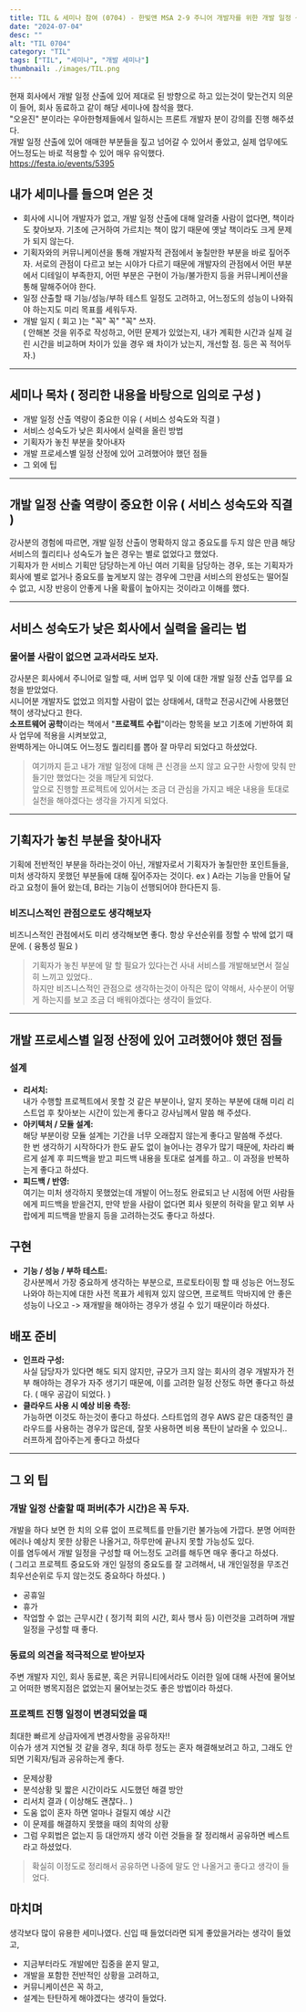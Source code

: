 ```yaml
---
title: TIL & 세미나 참여 (0704) - 한빛앤 MSA 2-9 주니어 개발자를 위한 개발 일정 산출 노하우 세미나 참여
date: "2024-07-04"
desc: ""
alt: "TIL 0704"
category: "TIL"
tags: ["TIL", "세미나", "개발 세미나"]
thumbnail: ./images/TIL.png
---
```


현재 회사에서 개발 일정 산출에 있어 제대로 된 방향으로 하고 있는것이 맞는건지 의문이 들어, 회사 동료하고 같이 해당 세미나에 참석을 했다.  
"오윤진" 분이라는 우아한형제들에서 일하시는 프론트 개발자 분이 강의를 진행 해주셨다.  
개발 일정 산출에 있어 애매한 부분들을 짚고 넘어갈 수 있어서 좋았고, 실제 업무에도 어느정도는 바로 적용할 수 있어 매우 유익했다.  
https://festa.io/events/5395

## 내가 세미나를 들으며 얻은 것
- 회사에 시니어 개발자가 없고, 개발 일정 산출에 대해 알려줄 사람이 없다면, 책이라도 찾아보자. 기초에 근거하여 가르치는 책이 많기 때문에 옛날 책이라도 크게 문제가 되지 않는다.
- 기획자와의 커뮤니케이션을 통해 개발자적 관점에서 놓칠만한 부분을 바로 짚어주자. 서로의 관점이 다르고 보는 시야가 다르기 때문에 개발자의 관점에서 어떤 부분에서 디테일이 부족한지, 어떤 부분은 구현이 가능/불가한지 등을 커뮤니케이션을 통해 말해주어야 한다.
- 일정 산출할 때 기능/성능/부하 테스트 일정도 고려하고, 어느정도의 성능이 나와줘야 하는지도 미리 목표를 세워두자.
- 개발 일지 ( 회고 )는 "꼭" 꼭" "꼭" 쓰자.   
  ( 안해본 것을 위주로 작성하고, 어떤 문제가 있었는지, 내가 계획한 시간과 실제 걸린 시간을 비교하며 차이가 있을 경우 왜 차이가 났는지, 개선할 점. 등은 꼭 적어두자.)

---

## 세미나 목차 ( 정리한 내용을 바탕으로 임의로 구성 )
- 개발 일정 산출 역량이 중요한 이유 ( 서비스 성숙도와 직결 )
- 서비스 성숙도가 낮은 회사에서 실력을 올린 방법
- 기획자가 놓친 부분을 찾아내자
- 개발 프로세스별 일정 산정에 있어 고려했어야 했던 점들
- 그 외에 팁

---

## 개발 일정 산출 역량이 중요한 이유 ( 서비스 성숙도와 직결 )
강사분의 경험에 따르면, 개발 일정 산출이 명확하지 않고 중요도를 두지 않은 만큼 해당 서비스의 퀄리티나 성숙도가 높은 경우는 별로 없었다고 했었다.  
기획자가 한 서비스 기획만 담당하는게 아닌 여러 기획을 담당하는 경우, 또는 기획자가 회사에 별로 없거나 중요도를 높게보지 않는 경우에
그만큼 서비스의 완성도는 떨어질 수 없고, 시장 반응이 안좋게 나올 확률이 높아지는 것이라고 이해를 했다.
  
---

## 서비스 성숙도가 낮은 회사에서 실력을 올리는 법

### 물어볼 사람이 없으면 교과서라도 보자.
강사분은 회사에서 주니어로 일할 때, 서버 업무 및 이에 대한 개발 일정 산출 업무를 요청을 받았었다.  
시니어분 개발자도 없었고 의지할 사람이 없는 상태에서, 대학교 전공시간에 사용했던 책이 생각났다고 한다.  
**소프트웨어 공학**이라는 책에서 "**프로젝트 수립**"이라는 항목을 보고 기초에 기반하여 회사 업무에 적용을 시켜보았고,   
완벽하게는 아니여도 어느정도 퀄리티를 뽑아 잘 마무리 되었다고 하셨었다.

> 여기까지 듣고 내가 개발 일정에 대해 큰 신경을 쓰지 않고 요구한 사항에 맞춰 만들기만 했었다는 것을 깨닫게 되었다.  
> 앞으로 진행할 프로젝트에 있어서는 조금 더 관심을 가지고 배운 내용을 토대로 실천을 해야겠다는 생각을 가지게 되었다.

---

## 기획자가 놓친 부분을 찾아내자
기획에 전반적인 부분을 하라는것이 아닌, 개발자로서 기획자가 놓칠만한 포인트들을, 미처 생각하지 못했던 부분들에 대해 짚어주자는 것이다.
ex ) A라는 기능을 만들어 달라고 요청이 들어 왔는데, B라는 기능이 선행되어야 한다든지 등.

### 비즈니스적인 관점으로도 생각해보자
비즈니스적인 관점에서도 미리 생각해보면 좋다. 항상 우선순위를 정할 수 밖에 없기 때문에. ( 융통성 필요 )

> 기획자가 놓친 부분에 말 할 필요가 있다는건 사내 서비스를 개발해보면서 절실히 느끼고 있었다..  
> 하지만 비즈니스적인 관점으로 생각하는것이 아직은 많이 약해서, 사수분이 어떻게 하는지를 보고 조금 더 배워야겠다는 생각이 들었다.

---

## 개발 프로세스별 일정 산정에 있어 고려했어야 했던 점들

### 설계
- **리서치:**  
  내가 수행할 프로젝트에서 못할 것 같은 부분이나, 알지 못하는 부분에 대해 미리 리스트업 후 찾아보는 시간이 있는게 좋다고 강사님께서 말씀 해 주셨다.
- **아키텍처 / 모듈 설계:**  
  해당 부분이랑 모듈 설계는 기간을 너무 오래잡지 않는게 좋다고 말씀해 주셨다.  
  한 번 생각하기 시작하다가 한도 끝도 없이 늘어나는 경우가 많기 때문에, 차라리 빠르게 설계 후 피드백을 받고 피드백 내용을 토대로 설계를 하고.. 이 과정을 반복하는게 좋다고 하셨다.
- **피드백 / 반영:**  
  여기는 미처 생각하지 못했었는데 개발이 어느정도 완료되고 난 시점에 어떤 사람들에게 피드백을 받을건지, 만약 받을 사람이 없다면 회사 윗분의 허락을 맡고 외부 사랍에게 피드백을 받을지 등을 고려하는것도 좋다고 하셨다.


## 구현
- **기능 / 성능 / 부하 테스트:**  
  강사분께서 가장 중요하게 생각하는 부분으로, 프로토타이핑 할 때 성능은 어느정도 나와야 하는지에 대한 사전 목표가 세워져 있지 않으면, 프로젝트 막바지에 안 좋은 성능이 나오고 -> 재개발을 해야하는 경우가 생길 수 있기 때문이라 하셨다.

## 배포 준비
- **인프라 구성:**  
  사실 담당자가 있다면 해도 되지 않지만, 규모가 크지 않는 회사의 경우 개발자가 전부 해야하는 경우가 자주 생기기 때문에, 이를 고려한 일정 산정도 하면 좋다고 하셨다. ( 매우 공감이 되었다. )
- **클라우드 사용 시 예상 비용 측정:**  
  가능하면 이것도 하는것이 좋다고 하셨다. 스타트업의 경우 AWS 같은 대중적인 클라우드를 사용하는 경우가 많은데, 잘못 사용하면 비용 폭탄이 날라올 수 있으니.. 러프하게 잡아주는게 좋다고 하셨다

---

## 그 외 팁

### 개발 일정 산출할 때 퍼버(추가 시간)은 꼭 두자.
개발을 하다 보면 한 치의 오류 없이 프로젝트를 만들기란 불가능에 가깝다. 분명 어떠한 에러나 예상치 못한 상황은 나올거고, 하루만에 끝나지 못할 가능성도 있다.  
이를 염두에서 개발 일정을 구성할 때 어느정도 고려를 해두면 매우 좋다고 하셨다.  
( 그리고 프로젝트 중요도와 개인 일정의 중요도를 잘 고려해서, 내 개인일정을 무조건 최우선순위로 두지 않는것도 중요하다 하셨다. )
- 공휴일
- 휴가
- 작업할 수 없는 근무시간 ( 정기적 회의 시간, 회사 행사 등)
이런것을 고려하며 개발 일정을 구성할 때 좋다.

### 동료의 의견을 적극적으로 받아보자
주변 개발자 지인, 회사 동료분, 혹은 커뮤니티에서라도 이러한 일에 대해 사전에 물어보고 어떠한 병목지점은 없었는지 물어보는것도 좋은 방법이라 하셨다.

### 프로젝트 진행 일정이 변경되었을 때
최대한 빠르게 상급자에게 변경사항을 공유하자!!  
이슈가 생겨 지연될 것 같을 경우, 최대 하루 정도는 혼자 해결해보려고 하고, 그래도 안 되면 기획자/팀과 공유하는게 좋다.  
- 문제상황
- 분석상황 및 짧은 시간이라도 시도했던 해결 방안
- 리서치 결과 ( 이상해도 괜찮다.. )
- 도움 없이 혼자 하면 얼마나 걸릴지 예상 시간
- 이 문제를 해결하지 못했을 때의 최악의 상황
- 그럼 우회법은 없는지 등 대안까지 생각
이런 것들을 잘 정리해서 공유하면 베스트라고 하셨었다.

> 확실히 이정도로 정리해서 공유하면 나중에 말도 안 나올거고 좋다고 생각이 들었다.

## 마치며
생각보다 많이 유용한 세미나였다. 신입 때 들었더라면 되게 좋았을거라는 생각이 들었고,  
- 지금부터라도 개발에만 집중을 쏟지 말고, 
- 개발을 포함한 전반적인 상황을 고려하고,
- 커뮤니케이션은 꼭 하고,
- 설계는 탄탄하게 해야겠다는 생각이 들었다.



